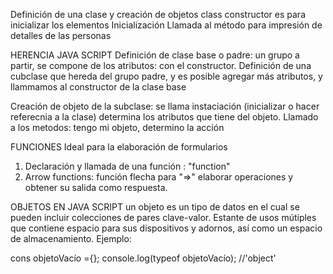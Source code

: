 Definición de una clase y creación de objetos
class
constructor es para inicializar los elementos
Inicialización 
Llamada al método para impresión de detalles de las personas
<!-- máximos y mínimos de un arreglo, utilizo los objetos, "arreglo.____" -->

HERENCIA JAVA SCRIPT
Definición de clase base o padre: un grupo a partir, se compone de los atributos: con el constructor.
Definición de una cubclase que hereda del grupo padre, y es posible agregar más atributos, y llammamos al constructor de la clase base 
<!-- super(nombre); -->
Creación de objeto de la subclase: se llama instaciación (inicializar o hacer referecnia a la clase) determina los atributos que tiene del objeto.
Llamado a los metodos: tengo mi objeto, determino la acción


FUNCIONES
Ideal para la elaboración de formularios
1. Declaración y llamada de una función : "function"
2. Arrow functions: función flecha para "=>" elaborar operaciones y obtener su salida como respuesta.

OBJETOS EN JAVA SCRIPT
un objeto es un tipo de datos en el cual se pueden incluir colecciones de pares clave-valor.
Estante de usos mútiples que contiene espacio para sus dispositivos y adornos, así como un espacio de almacenamiento.
Ejemplo:
<!-- contiene corchetes -->
cons objetoVacío ={};
console.log(typeof objetoVacío); //'object'


